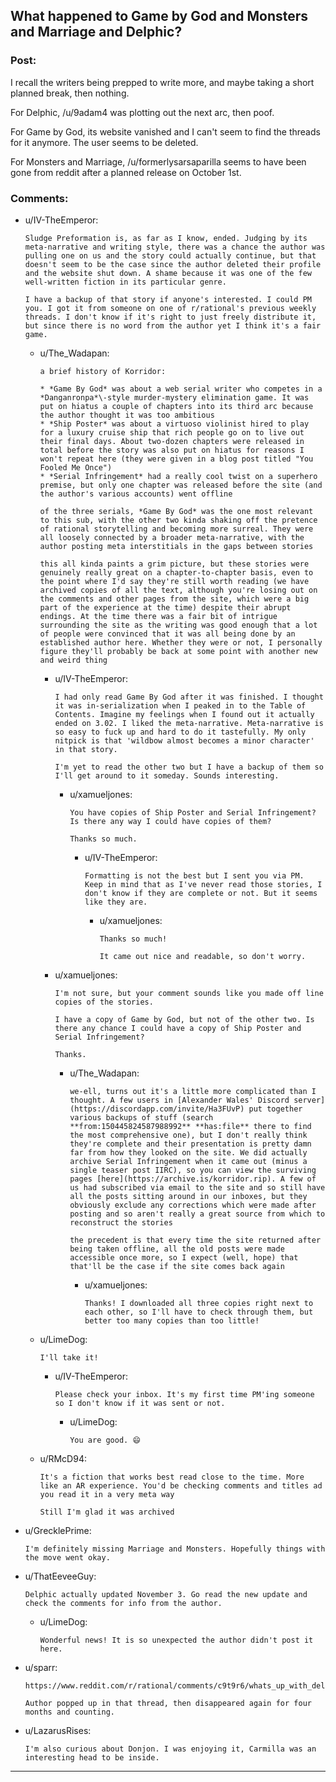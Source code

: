 ## What happened to Game by God and Monsters and Marriage and Delphic?

### Post:

I recall the writers being prepped to write more, and maybe taking a short planned break, then nothing.


For Delphic, /u/9adam4 was plotting out the next arc, then poof.


For Game by God, its website vanished and I can't seem to find the threads for it anymore. The user seems to be deleted.


For Monsters and Marriage, /u/formerlysarsaparilla seems to have been gone from reddit after a planned release on October 1st.

### Comments:

- u/IV-TheEmperor:
  ```
  Sludge Preformation is, as far as I know, ended. Judging by its meta-narrative and writing style, there was a chance the author was pulling one on us and the story could actually continue, but that doesn't seem to be the case since the author deleted their profile and the website shut down. A shame because it was one of the few well-written fiction in its particular genre.

  I have a backup of that story if anyone's interested. I could PM you. I got it from someone on one of r/rational's previous weekly threads. I don't know if it's right to just freely distribute it, but since there is no word from the author yet I think it's a fair game.
  ```

  - u/The_Wadapan:
    ```
    a brief history of Korridor:

    * *Game By God* was about a web serial writer who competes in a *Danganronpa*\-style murder-mystery elimination game. It was put on hiatus a couple of chapters into its third arc because the author thought it was too ambitious
    * *Ship Poster* was about a virtuoso violinist hired to play for a luxury cruise ship that rich people go on to live out their final days. About two-dozen chapters were released in total before the story was also put on hiatus for reasons I won't repeat here (they were given in a blog post titled "You Fooled Me Once")
    * *Serial Infringement* had a really cool twist on a superhero premise, but only one chapter was released before the site (and the author's various accounts) went offline

    of the three serials, *Game By God* was the one most relevant to this sub, with the other two kinda shaking off the pretence of rational storytelling and becoming more surreal. They were all loosely connected by a broader meta-narrative, with the author posting meta interstitials in the gaps between stories

    this all kinda paints a grim picture, but these stories were genuinely really great on a chapter-to-chapter basis, even to the point where I'd say they're still worth reading (we have archived copies of all the text, although you're losing out on the comments and other pages from the site, which were a big part of the experience at the time) despite their abrupt endings. At the time there was a fair bit of intrigue surrounding the site as the writing was good enough that a lot of people were convinced that it was all being done by an established author here. Whether they were or not, I personally figure they'll probably be back at some point with another new and weird thing
    ```

    - u/IV-TheEmperor:
      ```
      I had only read Game By God after it was finished. I thought it was in-serialization when I peaked in to the Table of Contents. Imagine my feelings when I found out it actually ended on 3.02. I liked the meta-narrative. Meta-narrative is so easy to fuck up and hard to do it tastefully. My only nitpick is that 'wildbow almost becomes a minor character' in that story.

      I'm yet to read the other two but I have a backup of them so I'll get around to it someday. Sounds interesting.
      ```

      - u/xamueljones:
        ```
        You have copies of Ship Poster and Serial Infringement? Is there any way I could have copies of them?

        Thanks so much.
        ```

        - u/IV-TheEmperor:
          ```
          Formatting is not the best but I sent you via PM. Keep in mind that as I've never read those stories, I don't know if they are complete or not. But it seems like they are.
          ```

          - u/xamueljones:
            ```
            Thanks so much!

            It came out nice and readable, so don't worry.
            ```

    - u/xamueljones:
      ```
      I'm not sure, but your comment sounds like you made off line copies of the stories.

      I have a copy of Game by God, but not of the other two. Is there any chance I could have a copy of Ship Poster and Serial Infringement?

      Thanks.
      ```

      - u/The_Wadapan:
        ```
        we-ell, turns out it's a little more complicated than I thought. A few users in [Alexander Wales' Discord server](https://discordapp.com/invite/Ha3FUvP) put together various backups of stuff (search **from:150445824587988992** **has:file** there to find the most comprehensive one), but I don't really think they're complete and their presentation is pretty damn far from how they looked on the site. We did actually archive Serial Infringement when it came out (minus a single teaser post IIRC), so you can view the surviving pages [here](https://archive.is/korridor.rip). A few of us had subscribed via email to the site and so still have all the posts sitting around in our inboxes, but they obviously exclude any corrections which were made after posting and so aren't really a great source from which to reconstruct the stories

        the precedent is that every time the site returned after being taken offline, all the old posts were made accessible once more, so I expect (well, hope) that that'll be the case if the site comes back again
        ```

        - u/xamueljones:
          ```
          Thanks! I downloaded all three copies right next to each other, so I'll have to check through them, but better too many copies than too little!
          ```

  - u/LimeDog:
    ```
    I'll take it!
    ```

    - u/IV-TheEmperor:
      ```
      Please check your inbox. It's my first time PM'ing someone so I don't know if it was sent or not.
      ```

      - u/LimeDog:
        ```
        You are good. 😄
        ```

  - u/RMcD94:
    ```
    It's a fiction that works best read close to the time. More like an AR experience. You'd be checking comments and titles ad you read it in a very meta way

    Still I'm glad it was archived
    ```

- u/GrecklePrime:
  ```
  I'm definitely missing Marriage and Monsters. Hopefully things with the move went okay.
  ```

- u/ThatEeveeGuy:
  ```
  Delphic actually updated November 3. Go read the new update and check the comments for info from the author.
  ```

  - u/LimeDog:
    ```
    Wonderful news! It is so unexpected the author didn't post it here.
    ```

- u/sparr:
  ```
  https://www.reddit.com/r/rational/comments/c9t9r6/whats_up_with_delphic_did_the_author_abandon_it/

  Author popped up in that thread, then disappeared again for four months and counting.
  ```

- u/LazarusRises:
  ```
  I'm also curious about Donjon. I was enjoying it, Carmilla was an interesting head to be inside.
  ```

---

